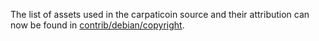The list of assets used in the carpaticoin source and their attribution can now be found in [contrib/debian/copyright](../contrib/debian/copyright).
